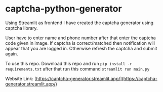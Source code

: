 # captcha-python-generator


Using Streamlit as frontend I have created the captcha generator using captcha library.

User have to enter name and phone number after that enter the captcha code given in image. 
If captcha is correct/matched then notification will appear that you are logged in. Otherwise refresh the captcha and submit again.

To use this repo. Download this repo and run `pip install -r requirements.txt` after that run this command `streamlit run main.py`

Website Link: [https://captcha-generator.streamlit.app/](https://captcha-generator.streamlit.app/)
